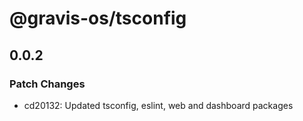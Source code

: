 # @gravis-os/tsconfig

## 0.0.2

### Patch Changes

- cd20132: Updated tsconfig, eslint, web and dashboard packages
